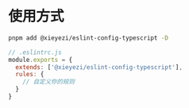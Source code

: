 # 使用方式

```bash
pnpm add @xieyezi/eslint-config-typescript -D
```

```js
// .eslintrc.js
module.exports = {
  extends: ['@xieyezi/eslint-config-typescript'],
  rules: {
    // 自定义你的规则
  }
}
```
